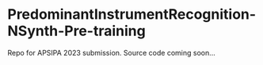 # PredominantInstrumentRecognition-NSynth-Pre-training

Repo for APSIPA 2023 submission.
Source code coming soon...

